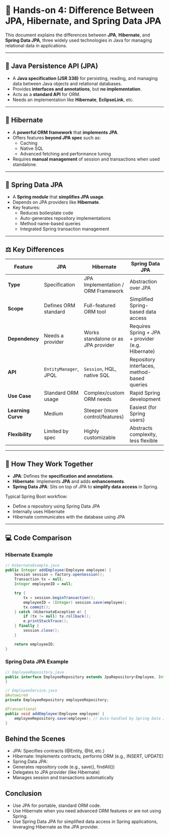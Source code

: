 # 🧠 Hands-on 4: Difference Between JPA, Hibernate, and Spring Data JPA

This document explains the differences between **JPA**, **Hibernate**, and **Spring Data JPA**, three widely used technologies in Java for managing relational data in applications.

---

## 📘 Java Persistence API (JPA)

- A **Java specification (JSR 338)** for persisting, reading, and managing data between Java objects and relational databases.
- Provides **interfaces and annotations**, but **no implementation**.
- Acts as a **standard API** for ORM.
- Needs an implementation like **Hibernate**, **EclipseLink**, etc.

---

## 🔧 Hibernate

- A **powerful ORM framework** that **implements JPA**.
- Offers features **beyond JPA spec** such as:
  - Caching
  - Native SQL
  - Advanced fetching and performance tuning
- Requires **manual management** of session and transactions when used standalone.

---

## 🌱 Spring Data JPA

- A **Spring module** that **simplifies JPA usage**.
- Depends on JPA providers like **Hibernate**.
- Key features:
  - Reduces boilerplate code
  - Auto-generates repository implementations
  - Method name-based queries
  - Integrated Spring transaction management

---

## ⚖️ Key Differences

| Feature           | JPA                          | Hibernate                               | Spring Data JPA                                |
|------------------|------------------------------|-----------------------------------------|------------------------------------------------|
| **Type**          | Specification                | JPA Implementation / ORM Framework      | Abstraction over JPA                           |
| **Scope**         | Defines ORM standard         | Full-featured ORM tool                  | Simplified Spring-based data access            |
| **Dependency**    | Needs a provider             | Works standalone or as JPA provider     | Requires Spring + JPA + provider (e.g. Hibernate) |
| **API**           | `EntityManager`, JPQL        | `Session`, HQL, native SQL              | Repository interfaces, method-based queries    |
| **Use Case**      | Standard ORM usage           | Complex/custom ORM needs                | Rapid Spring development                       |
| **Learning Curve**| Medium                       | Steeper (more control/features)         | Easiest (for Spring users)                     |
| **Flexibility**   | Limited by spec              | Highly customizable                     | Abstracts complexity, less flexible            |

---

## 🔄 How They Work Together

- **JPA**: Defines the **specification and annotations**.
- **Hibernate**: Implements **JPA** and adds **enhancements**.
- **Spring Data JPA**: Sits on top of JPA to **simplify data access** in Spring.

Typical Spring Boot workflow:
- Define a repository using Spring Data JPA
- Internally uses Hibernate
- Hibernate communicates with the database using JPA

---

## 💻 Code Comparison

### Hibernate Example

```java
// HibernateExample.java
public Integer addEmployee(Employee employee) {
    Session session = factory.openSession();
    Transaction tx = null;
    Integer employeeID = null;

    try {
        tx = session.beginTransaction();
        employeeID = (Integer) session.save(employee);
        tx.commit();
    } catch (HibernateException e) {
        if (tx != null) tx.rollback();
        e.printStackTrace();
    } finally {
        session.close();
    }

    return employeeID;
}

```

### Spring Data JPA Example


```java
// EmployeeRepository.java
public interface EmployeeRepository extends JpaRepository<Employee, Integer> {
}
```
```java
// EmployeeService.java
@Autowired
private EmployeeRepository employeeRepository;

@Transactional
public void addEmployee(Employee employee) {
    employeeRepository.save(employee); // Auto-handled by Spring Data JPA
}
```

## Behind the Scenes
- JPA: Specifies contracts (@Entity, @Id, etc.)
- Hibernate: Implements contracts, performs ORM (e.g., INSERT, UPDATE)
- Spring Data JPA:
- Generates repository code (e.g., save(), findAll())
- Delegates to JPA provider (like Hibernate)
- Manages session and transactions automatically

## Conclusion
- Use JPA for portable, standard ORM code.
- Use Hibernate when you need advanced ORM features or are not using Spring.
- Use Spring Data JPA for simplified data access in Spring applications, leveraging Hibernate as the JPA provider.

